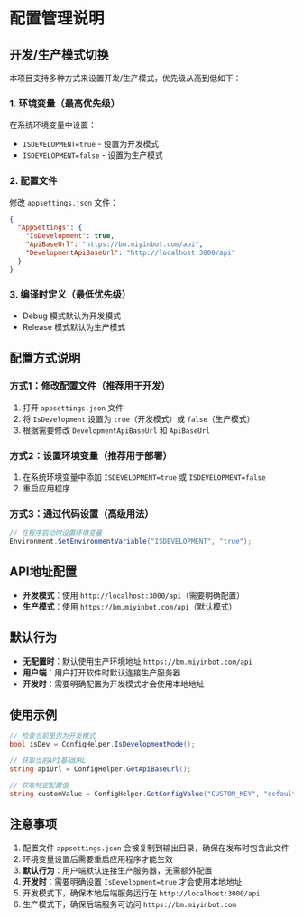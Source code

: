 # 配置管理说明

## 开发/生产模式切换

本项目支持多种方式来设置开发/生产模式，优先级从高到低如下：

### 1. 环境变量（最高优先级）
在系统环境变量中设置：
- `ISDEVELOPMENT=true` - 设置为开发模式
- `ISDEVELOPMENT=false` - 设置为生产模式

### 2. 配置文件
修改 `appsettings.json` 文件：
```json
{
  "AppSettings": {
    "IsDevelopment": true,
    "ApiBaseUrl": "https://bm.miyinbot.com/api",
    "DevelopmentApiBaseUrl": "http://localhost:3000/api"
  }
}
```

### 3. 编译时定义（最低优先级）
- Debug 模式默认为开发模式
- Release 模式默认为生产模式

## 配置方式说明

### 方式1：修改配置文件（推荐用于开发）
1. 打开 `appsettings.json` 文件
2. 将 `IsDevelopment` 设置为 `true`（开发模式）或 `false`（生产模式）
3. 根据需要修改 `DevelopmentApiBaseUrl` 和 `ApiBaseUrl`

### 方式2：设置环境变量（推荐用于部署）
1. 在系统环境变量中添加 `ISDEVELOPMENT=true` 或 `ISDEVELOPMENT=false`
2. 重启应用程序

### 方式3：通过代码设置（高级用法）
```csharp
// 在程序启动时设置环境变量
Environment.SetEnvironmentVariable("ISDEVELOPMENT", "true");
```

## API地址配置

- **开发模式**：使用 `http://localhost:3000/api`（需要明确配置）
- **生产模式**：使用 `https://bm.miyinbot.com/api`（默认模式）

## 默认行为

- **无配置时**：默认使用生产环境地址 `https://bm.miyinbot.com/api`
- **用户端**：用户打开软件时默认连接生产服务器
- **开发时**：需要明确配置为开发模式才会使用本地地址

## 使用示例

```csharp
// 检查当前是否为开发模式
bool isDev = ConfigHelper.IsDevelopmentMode();

// 获取当前API基础URL
string apiUrl = ConfigHelper.GetApiBaseUrl();

// 获取特定配置值
string customValue = ConfigHelper.GetConfigValue("CUSTOM_KEY", "default_value");
```

## 注意事项

1. 配置文件 `appsettings.json` 会被复制到输出目录，确保在发布时包含此文件
2. 环境变量设置后需要重启应用程序才能生效
3. **默认行为**：用户端默认连接生产服务器，无需额外配置
4. **开发时**：需要明确设置 `IsDevelopment=true` 才会使用本地地址
5. 开发模式下，确保本地后端服务运行在 `http://localhost:3000/api`
6. 生产模式下，确保后端服务可访问 `https://bm.miyinbot.com`
